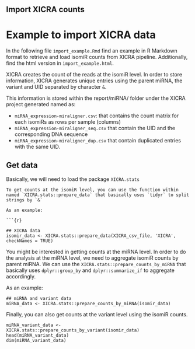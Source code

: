 ## Import XICRA counts

# Example to import XICRA data

In the following file `import_example.Rmd` find an example in R Markdown format to retrieve and load isomiR counts from XICRA pipeline. Additionally, find the html version in `import_example.html`.

XICRA creates the count of the reads at the isomiR level. In order to store information, XICRA generates unique entries using the parent miRNA, the variant and UID separated by character `&`.

This information is stored within the report/miRNA/ folder under the XICRA project generated named as: 
- `miRNA_expression-miraligner.csv`: that contains the count matrix for each isomiRs as rows per sample (columns)
- `miRNA_expression-miraligner_seq.csv` that contain the UID and the corresponding DNA sequence
- `miRNA_expression-miraligner_dup.csv` that contain duplicated entries with the same UID.

## Get data

Basically, we will need to load the package `XICRA.stats`
```
To get counts at the isomiR level, you can use the function within named `XICRA.stats::prepare_data` that basically uses `tidyr` to split strings by `&`

As an example:

```{r}

## XICRA data
isomir_data <- XICRA.stats::prepare_data(XICRA_csv_file, 'XICRA', checkNames = TRUE)
```

You might be interested in getting counts at the miRNA level. In order to do the analysis at the miRNA level, we need to aggregate isomiR counts by parent miRNA. We can use the `XICRA.stats::prepare_counts_by_miRNA` that basically uses `dplyr::group_by` and `dplyr::summarize_if` to aggregate accordingly.

As an example:

```{r}
## miRNA and variant data
miRNA_data <- XICRA.stats::prepare_counts_by_miRNA(isomir_data)
```

Finally, you can also get counts at the variant level using the isomiR counts.

```{r}
miRNA_variant_data <- XICRA.stats::prepare_counts_by_variant(isomir_data)
head(miRNA_variant_data)
dim(miRNA_variant_data)
```
